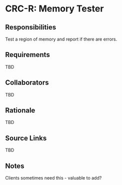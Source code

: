 # CRC-R: Memory Tester

## Responsibilities

Test a region of memory and report if there are errors.

## Requirements

TBD

## Collaborators

TBD

## Rationale

TBD

## Source Links

TBD

## Notes

Clients sometimes need this - valuable to add?
